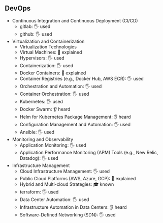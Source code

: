 ## DevOps

- Continuous Integration and Continuous Deployment (CI/CD)
  - gitlab: 🖐️ used
  - github: 🖐️ used
- Virtualization and Containerization
  - Virtualization Technologies
  - Virtual Machines: 🙋 explained
  - Hypervisors: 🖐️ used
  - Containerization: 🖐️ used
  - Docker Containers: 🙋 explained
  - Container Registries (e.g., Docker Hub, AWS ECR): 🖐️ used
  - Orchestration and Automation: 🖐️ used
  - Container Orchestration: 🖐️ used
  - Kubernetes: 🖐️ used
  - Docker Swarm: 👂 heard
  - Helm for Kubernetes Package Management: 👂 heard
  - Configuration Management and Automation: 🖐️ used
  - Ansible: 🖐️ used
- Monitoring and Observability
  - Application Monitoring: 🖐️ used
  - Application Performance Monitoring (APM) Tools (e.g., New Relic, Datadog): 🖐️ used
- Infrastructure Management
  - Cloud Infrastructure Management: 🖐️ used
  - Public Cloud Platforms (AWS, Azure, GCP): 🙋 explained
  - Hybrid and Multi-cloud Strategies: 🎓 known
  - terraform: 🖐️ used
  - Data Center Automation: 🖐️ used
  - Infrastructure Automation in Data Centers: 👂 heard
  - Software-Defined Networking (SDN): 🖐️ used
